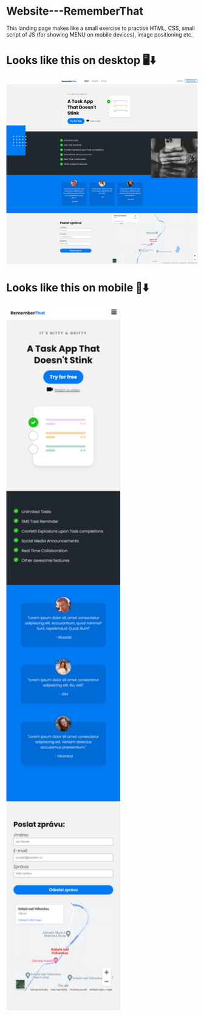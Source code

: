 # Website---RememberThat
This landing page makes like a small exercise to practise HTML, CSS, small script of JS (for showing MENU on mobile devices), image positioning etc.

# Looks like this on desktop 🖥️⬇️
<img src="desktop-preview.png" alt="Desktop preview">


# Looks like this on mobile 📱⬇️
<img src="mobile-preview.png" alt="Mobile preview" width="300px">
